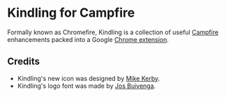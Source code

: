 # Kindling for Campfire

Formally known as Chromefire, Kindling is a collection of useful [Campfire](http://campfirenow.com) enhancements packed into a Google [Chrome extension](https://chrome.google.com/webstore/detail/abnakpmgckdkcpgbcejajjbllagggcif).

## Credits

* Kindling's new icon was designed by [Mike Kerby](http://99designs.ca/people/twistedmike).
* Kindling's logo font was made by [Jos Buivenga](http://www.exljbris.com/diavlo.html).